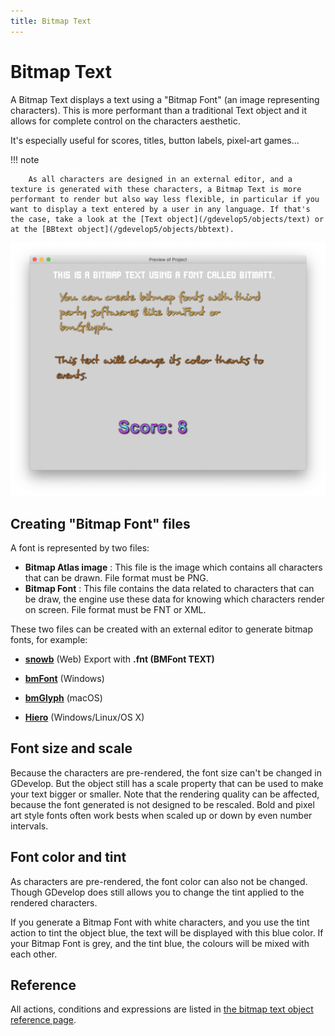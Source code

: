 ```yaml
---
title: Bitmap Text
---
```

# Bitmap Text

A Bitmap Text displays a text using a "Bitmap Font" (an image representing characters). This is more performant than a traditional Text object and it allows for complete control on the characters aesthetic.

It's especially useful for scores, titles, button labels, pixel-art games...

!!! note

        As all characters are designed in an external editor, and a texture is generated with these characters, a Bitmap Text is more performant to render but also way less flexible, in particular if you want to display a text entered by a user in any language. If that's the case, take a look at the [Text object](/gdevelop5/objects/text) or at the [BBtext object](/gdevelop5/objects/bbtext).


![](pasted/20210510-003631.png)

## Creating "Bitmap Font" files

A font is represented by two files:

- **Bitmap Atlas image** : This file is the image which contains all characters that can be drawn. File format must be PNG.
- **Bitmap Font** : This file contains the data related to characters that can be draw, the engine use these data for knowing which characters render on screen. File format must be FNT or XML.

These two files can be created with an external editor to generate bitmap fonts, for example:

* **[snowb](https://snowb.org/)** (Web) Export with  **.fnt (BMFont TEXT)**

* **[bmFont](https://www.angelcode.com/products/bmfont/)** (Windows)
* **[bmGlyph](https://www.bmglyph.com/)** (macOS)

* **[Hiero](https://github.com/libgdx/libgdx/wiki/Hiero)** (Windows/Linux/OS X)

## Font size and scale

Because the characters are pre-rendered, the font size can't be changed in GDevelop. But the object still has a scale property that can be used to make your text bigger or smaller. Note that the rendering quality can be affected, because the font generated is not designed to be rescaled. Bold and pixel art style fonts often work bests when scaled up or down by even number intervals.

## Font color and tint

As characters are pre-rendered, the font color can also not be changed. Though GDevelop does still allows you to change the tint applied to the rendered characters.

If you generate a Bitmap Font with white characters, and you use the tint action to tint the object blue, the text will be displayed with this blue color. If your Bitmap Font is grey, and the tint blue, the colours will be mixed with each other.

## Reference

All actions, conditions and expressions are listed in [the bitmap text object reference page](/gdevelop5/all-features/bitmap-text/reference/).